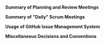 **Summary of Planning and Review Meetings**  

**Summary of "Daily" Scrum Meetings**  

**Usage of GitHub Issue Management System**  

**Miscellaneous Decisions and Conventions**  
